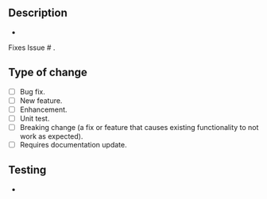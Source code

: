 <!--Notice: Please submit your PR to the `master` branch and rebase your code on `master` before opening the pull request.-->

## Description

<!--Please include a brief summary of the change that this pull request proposes. Include any relevant motivation and context. List any dependencies required for this change.-->

-

Fixes Issue # .

## Type of change

<!--Insert **x** into the following checkboxes to confirm (eg. [x]):-->
- [ ] Bug fix.
- [ ] New feature.
- [ ] Enhancement.
- [ ] Unit test.
- [ ] Breaking change (a fix or feature that causes existing functionality to not work as expected).
- [ ] Requires documentation update.

## Testing

<!--Please describe the tests you used to validate this pull request. Provide any relevant details for test configurations as well as any instructions to reproduce these results.-->

-


